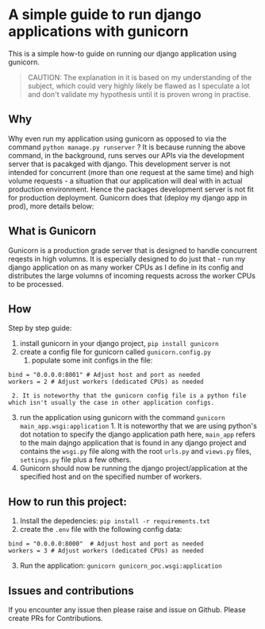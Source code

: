 # A simple guide to run django applications with gunicorn
This is a simple how-to guide on running our django application using gunicorn.

>CAUTION: The explanation in it is based on my understanding of the subject, which could very highly likely be flawed as I speculate a lot and don't validate my hypothesis until it is proven wrong in practise.

## Why
Why even run my application using gunicorn as opposed to via the command `python manage.py runserver` ?
It is because running the above command, in the background, runs serves our APIs via the development server that is pacakged with django. This development server is not intended for concurrent (more than one request at the same time) and high volume requests - a situation that our application will deal with in actual production environment. Hence the packages development server is not fit for production deployment. Gunicorn does that (deploy my django app in prod), more details below:

## What is Gunicorn
Gunicorn is a production grade server that is designed to handle concurrent reqests in high volumns.
It is especially designed to do just that - run my django application on as many worker CPUs as I define in its config and distributes the large volumns of incoming requests across the worker CPUs to be processed.

## How
Step by step guide:
1. install gunicorn in your django project, `pip install gunicorn`
2. create a config file for gunicorn called `gunicorn.config.py` 
    1. populate some init configs in the file:
```
bind = "0.0.0.0:8001" # Adjust host and port as needed
workers = 2 # Adjust workers (dedicated CPUs) as needed   
```
     2. It is noteworthy that the gunicorn config file is a python file which isn't usually the case in other application configs.
3. run the application using gunicorn with the command `gunicorn main_app.wsgi:application`
        1. It is noteworthy that we are using python's dot notation to specify the django application path here, `main_app` refers to the main dajngo application that is found in any django project and contains the `wsgi.py` file along with the root `urls.py` and `views.py` files, `settings.py` file plus a few others.
4. Gunicorn should now be running the django project/application at the specified host and on the specified number of workers. 

## How to run this project:
1. Install the depedencies: `pip install -r requirements.txt`
2. create the `.env` file with the following config data:
```
bind = "0.0.0.0:8000"  # Adjust host and port as needed
workers = 3 # Adjust workers (dedicated CPUs) as needed
```
3. Run the application: `gunicorn gunicorn_poc.wsgi:application`

## Issues and contributions
If you encounter any issue then please raise and issue on Github. Please create PRs for Contributions.
